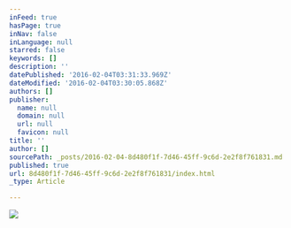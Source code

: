 ```yaml
---
inFeed: true
hasPage: true
inNav: false
inLanguage: null
starred: false
keywords: []
description: ''
datePublished: '2016-02-04T03:31:33.969Z'
dateModified: '2016-02-04T03:30:05.868Z'
authors: []
publisher:
  name: null
  domain: null
  url: null
  favicon: null
title: ''
author: []
sourcePath: _posts/2016-02-04-8d480f1f-7d46-45ff-9c6d-2e2f8f761831.md
published: true
url: 8d480f1f-7d46-45ff-9c6d-2e2f8f761831/index.html
_type: Article

---
```

![](https://the-grid-user-content.s3-us-west-2.amazonaws.com/14079399-7859-4faf-98c8-39a6a58545e9.tif)